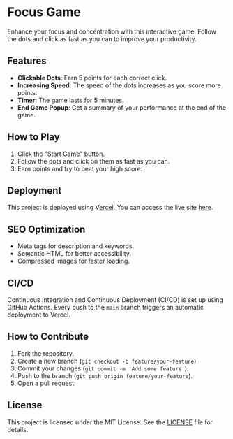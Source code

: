 # Focus Game

Enhance your focus and concentration with this interactive game. Follow the dots and click as fast as you can to improve your productivity.

## Features

- **Clickable Dots**: Earn 5 points for each correct click.
- **Increasing Speed**: The speed of the dots increases as you score more points.
- **Timer**: The game lasts for 5 minutes.
- **End Game Popup**: Get a summary of your performance at the end of the game.

## How to Play

1. Click the "Start Game" button.
2. Follow the dots and click on them as fast as you can.
3. Earn points and try to beat your high score.

## Deployment

This project is deployed using [Vercel](https://vercel.com/). You can access the live site [here](https://your-vercel-app.vercel.app).

## SEO Optimization

- Meta tags for description and keywords.
- Semantic HTML for better accessibility.
- Compressed images for faster loading.

## CI/CD

Continuous Integration and Continuous Deployment (CI/CD) is set up using GitHub Actions. Every push to the `main` branch triggers an automatic deployment to Vercel.

## How to Contribute

1. Fork the repository.
2. Create a new branch (`git checkout -b feature/your-feature`).
3. Commit your changes (`git commit -m 'Add some feature'`).
4. Push to the branch (`git push origin feature/your-feature`).
5. Open a pull request.

## License

This project is licensed under the MIT License. See the [LICENSE](LICENSE) file for details.
